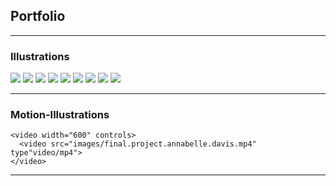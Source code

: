 ## Portfolio

---

### Illustrations

<img src="images/IMG_0219.jpg"/>

<img src="images/IMG_0217.jpg"/>

<img src="images/IMG_0216.jpg"/>

<img src="images/IMG_0215.jpg"/>

<img src="images/IMG_0218.jpg"/>

<img src="images/IMG_0221.jpg"/>

<img src="images/IMG_0220.jpg"/>

<img src="images/IMG_0661.JPG"/>

<img src="images/IMG_0261.jpg"/>

---

### Motion-Illustrations

<html>
  <head>
    <title>Video</title>
  </head>
  
  <body>
    
    <video width="600" controls>
      <video src="images/final.project.annabelle.davis.mp4" type"video/mp4">
    </video>

  </body>
  
 <html>
   
---


